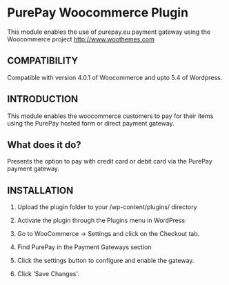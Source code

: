 PurePay Woocommerce Plugin
==============

This module enables the use of purepay.eu payment gateway using the Woocommerce project http://www.woothemes.com

COMPATIBILITY
------------

Compatible with version 4.0.1 of Woocommerce and upto 5.4 of Wordpress. 

INTRODUCTION
------------

This module enables the woocommerce customers to pay for their items using the PurePay hosted form or direct payment gateway.

What does it do?
----------------
Presents the option to pay with credit card or debit card via the PurePay payment gateway.


INSTALLATION
------------

1. Upload the plugin folder to your /wp-content/plugins/ directory

2. Activate the plugin through the Plugins menu in WordPress

3. Go to WooCommerce -> Settings and click on the Checkout tab.

4. Find PurePay in the Payment Gateways section

5. Click the settings button to configure and enable the gateway.

6. Click 'Save Changes'.
